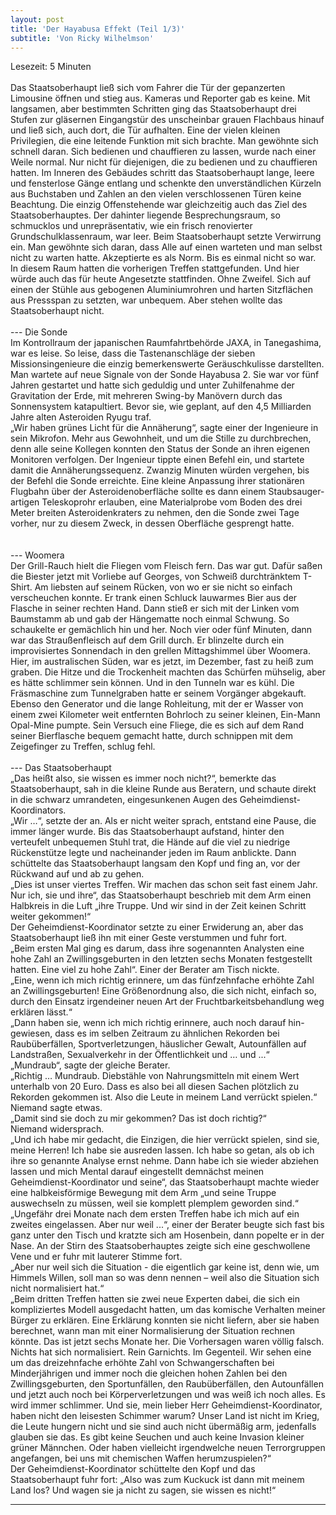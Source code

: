 ```yaml
---
layout: post
title: 'Der Hayabusa Effekt (Teil 1/3)'
subtitle: 'Von Ricky Wilhelmson'
---
```

Lesezeit: 5 Minuten
<br><br>
Das Staatsoberhaupt ließ sich vom Fahrer die Tür der gepanzerten Limousine öffnen und stieg aus. Kameras und Reporter gab es keine. Mit langsamen, aber bestimmten Schritten ging das Staatsoberhaupt drei Stufen zur gläsernen Eingangstür des unscheinbar grauen Flachbaus hinauf und ließ sich, auch dort, die Tür aufhalten. Eine der vielen kleinen Privilegien, die eine leitende Funktion mit sich brachte. Man gewöhnte sich schnell daran. Sich bedienen und chauffieren zu lassen, wurde nach einer Weile normal. Nur nicht für diejenigen, die zu bedienen und zu chauffieren hatten. Im Inneren des Gebäudes schritt das Staatsoberhaupt lange, leere und fensterlose Gänge entlang und schenkte den unverständlichen Kürzeln aus Buchstaben und Zahlen an den vielen verschlossenen Türen keine Beachtung. Die einzig Offenstehende war gleichzeitig auch das Ziel des Staatsoberhauptes. Der dahinter liegende Besprechungsraum, so schmucklos und unrepräsentativ, wie ein frisch renovierter Grundschulklassenraum, war leer. Beim Staatsoberhaupt setzte Verwirrung ein. Man gewöhnte sich daran, dass Alle auf einen warteten und man selbst nicht zu warten hatte. Akzeptierte es als Norm. Bis es einmal nicht so war. In diesem Raum hatten die vorherigen Treffen stattgefunden. Und hier würde auch das für heute Angesetzte stattfinden. Ohne Zweifel. Sich auf einen der Stühle aus gebogenen Aluminiumrohren und harten Sitzflächen aus Pressspan zu setzten, war unbequem. Aber stehen wollte das Staatsoberhaupt nicht.
<br><br>
--- Die Sonde<br>
Im Kontrollraum der japanischen Raumfahrtbehörde JAXA, in Tanegashima, war es leise. So leise, dass die Tastenanschläge der sieben Missionsingenieure die einzig bemerkenswerte Geräuschkulisse darstellten. Man wartete auf neue Signale von der Sonde Hayabusa 2. Sie war vor fünf Jahren gestartet und hatte sich geduldig und unter Zuhilfenahme der Gravitation der Erde, mit mehreren Swing-by Manövern durch das Sonnensystem katapultiert. Bevor sie, wie geplant, auf den 4,5 Milliarden Jahre alten Asteroiden Ryugu traf. <br>
„Wir haben grünes Licht für die Annäherung“, sagte einer der Ingenieure in sein Mikrofon. Mehr aus Gewohnheit, und um die Stille zu durchbrechen, denn alle seine Kollegen konnten den Status der Sonde an ihren eigenen Monitoren verfolgen. Der Ingenieur tippte einen Befehl ein,  und startete damit die Annäherungssequenz. Zwanzig Minuten würden vergehen, bis der Befehl die Sonde erreichte. Eine kleine Anpassung ihrer stationären Flugbahn über der Asteroidenoberfläche sollte es dann einem Staubsauger-artigen Teleskoprohr erlauben, eine Materialprobe vom Boden des drei Meter breiten Asteroidenkraters zu nehmen, den die Sonde zwei Tage vorher, nur zu diesem Zweck, in dessen Oberfläche gesprengt hatte.<br>
<br><br>
--- Woomera<br>
Der Grill-Rauch hielt die Fliegen vom Fleisch fern. Das war gut. Dafür saßen die Biester jetzt mit Vorliebe auf Georges, von Schweiß durchtränktem T-Shirt. Am liebsten auf seinem Rücken, von wo er sie nicht so einfach verscheuchen konnte. Er trank einen Schluck lauwarmes Bier aus der Flasche in seiner rechten Hand. Dann stieß er sich mit der Linken vom Baumstamm ab und gab der Hängematte noch einmal Schwung. So schaukelte er gemächlich hin und her. Noch vier oder fünf Minuten, dann war das Straußenfleisch auf dem Grill durch. Er blinzelte durch ein improvisiertes Sonnendach in den grellen Mittagshimmel über Woomera. Hier, im australischen Süden, war es jetzt, im Dezember, fast zu heiß zum graben. Die Hitze und die Trockenheit machten das Schürfen mühselig, aber es hätte schlimmer sein können. Und in den Tunneln war es kühl. Die Fräsmaschine zum Tunnelgraben hatte er seinem Vorgänger abgekauft. Ebenso den Generator und die lange Rohleitung, mit der er Wasser von einem zwei Kilometer weit entfernten Bohrloch zu seiner kleinen, Ein-Mann Opal-Mine pumpte. Sein Versuch eine Fliege, die es sich auf dem Rand seiner Bierflasche bequem gemacht hatte, durch schnippen mit dem Zeigefinger zu Treffen, schlug fehl.
<br><br>
--- Das Staatsoberhaupt<br>
„Das heißt also, sie wissen es immer noch nicht?“, bemerkte das Staatsoberhaupt, sah in die kleine Runde aus Beratern, und schaute direkt in die schwarz umrandeten, eingesunkenen Augen des Geheimdienst-Koordinators.<br>
„Wir …“, setzte der an. Als er nicht weiter sprach, entstand eine Pause, die immer länger wurde. Bis das Staatsoberhaupt aufstand, hinter den verteufelt unbequemen Stuhl trat, die Hände auf die viel zu niedrige Rückenstütze legte und nacheinander jeden im Raum anblickte. Dann schüttelte das Staatsoberhaupt langsam den Kopf und fing an, vor der Rückwand auf und ab zu gehen.<br>
„Dies ist unser viertes Treffen. Wir machen das schon seit fast einem Jahr. Nur ich, sie und ihre“, das Staatsoberhaupt beschrieb mit dem Arm einen Halbkreis in die Luft „ihre Truppe. Und wir sind in der Zeit keinen Schritt weiter gekommen!“<br>
Der Geheimdienst-Koordinator setzte zu einer Erwiderung an, aber das Staatsoberhaupt ließ ihn mit einer Geste verstummen und fuhr fort.<br>
„Beim ersten Mal ging es darum, dass ihre sogenannten Analysten eine hohe Zahl an Zwillingsgeburten in den letzten sechs Monaten festgestellt hatten. Eine viel zu hohe Zahl“. Einer der Berater am Tisch nickte.<br>
„Eine, wenn ich mich richtig erinnere, um das fünfzehnfache erhöhte Zahl an Zwillingsgeburten! Eine Größenordnung also, die sich nicht, einfach so, durch den Einsatz irgendeiner neuen Art der Fruchtbarkeitsbehandlung weg erklären lässt.“<br>
„Dann haben sie, wenn ich mich richtig erinnere, auch noch darauf hin-gewiesen, dass es im selben Zeitraum zu ähnlichen Rekorden bei Raubüberfällen, Sportverletzungen, häuslicher Gewalt, Autounfällen auf Landstraßen, Sexualverkehr in der Öffentlichkeit und … und ...“<br>
„Mundraub“, sagte der gleiche Berater.<br>
„Richtig … Mundraub. Diebstähle von Nahrungsmitteln mit einem Wert unterhalb von 20 Euro. Dass es also bei all diesen Sachen plötzlich zu Rekorden gekommen ist. Also die Leute in meinem Land verrückt spielen.“<br>
Niemand sagte etwas.<br>
„Damit sind sie doch zu mir gekommen? Das ist doch richtig?“<br>
Niemand widersprach.<br>
„Und ich habe mir gedacht, die Einzigen, die hier verrückt spielen, sind sie, meine Herren! Ich habe sie ausreden lassen. Ich habe so getan, als ob ich ihre so genannte Analyse ernst nehme. Dann habe ich sie wieder abziehen lassen und mich Mental darauf eingestellt demnächst meinen Geheimdienst-Koordinator und seine“, das Staatsoberhaupt machte wieder eine halbkeisförmige Bewegung mit dem Arm „und seine Truppe auswechseln zu müssen, weil sie komplett plemplem geworden sind.“<br>
„Ungefähr drei Monate nach dem ersten Treffen habe ich mich auf ein zweites eingelassen. Aber nur weil ...“, einer der Berater beugte sich fast bis ganz unter den Tisch und kratzte sich am Hosenbein, dann popelte er in der Nase. An der Stirn des Staatsoberhauptes zeigte sich eine geschwollene Vene und er fuhr mit lauterer Stimme fort.<br>
„Aber nur weil sich die Situation - die eigentlich gar keine ist, denn wie, um Himmels Willen, soll man so was denn nennen – weil also die Situation sich nicht normalisiert hat.“<br>
„Beim dritten Treffen hatten sie zwei neue Experten dabei, die sich ein kompliziertes Modell ausgedacht hatten, um das komische Verhalten meiner Bürger zu erklären. Eine Erklärung konnten sie nicht liefern, aber sie haben berechnet, wann man mit einer Normalisierung der Situation rechnen könnte. Das ist jetzt sechs Monate her. Die Vorhersagen waren völlig falsch. Nichts hat sich normalisiert. Rein Garnichts. Im Gegenteil. Wir sehen eine um das dreizehnfache erhöhte Zahl von Schwangerschaften bei Minderjährigen und immer noch die gleichen hohen Zahlen bei den Zwillingsgeburten, den Sportunfällen, den Raubüberfällen, den Autounfällen und jetzt auch noch bei Körperverletzungen und was weiß ich noch alles. Es wird immer schlimmer. Und sie, mein lieber Herr Geheimdienst-Koordinator, haben nicht den leisesten Schimmer warum? Unser Land ist nicht im Krieg, die Leute hungern nicht und sie sind auch nicht übermäßig arm, jedenfalls glauben sie das. Es gibt keine Seuchen und auch keine Invasion kleiner grüner Männchen. Oder haben vielleicht irgendwelche neuen Terrorgruppen angefangen, bei uns mit chemischen Waffen herumzuspielen?“ <br>
Der Geheimdienst-Koordinator schüttelte den Kopf und das Staatsoberhaupt fuhr fort: „Also was zum Kuckuck ist dann mit meinem Land los? Und wagen sie ja nicht zu sagen, sie wissen es nicht!“<br>


-----
